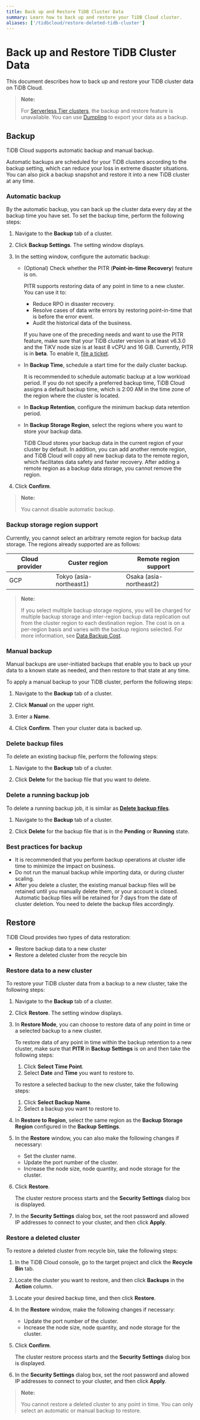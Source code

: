 ```yaml
---
title: Back up and Restore TiDB Cluster Data
summary: Learn how to back up and restore your TiDB Cloud cluster.
aliases: ['/tidbcloud/restore-deleted-tidb-cluster']
---
```


# Back up and Restore TiDB Cluster Data

This document describes how to back up and restore your TiDB cluster data on TiDB Cloud.

> **Note:**
>
> For [Serverless Tier clusters](/tidb-cloud/select-cluster-tier.md#serverless-tier-beta), the backup and restore feature is unavailable. You can use [Dumpling](https://docs.pingcap.com/tidb/stable/dumpling-overview) to export your data as a backup.

## Backup

TiDB Cloud supports automatic backup and manual backup.

Automatic backups are scheduled for your TiDB clusters according to the backup setting, which can reduce your loss in extreme disaster situations. You can also pick a backup snapshot and restore it into a new TiDB cluster at any time.

### Automatic backup

By the automatic backup, you can back up the cluster data every day at the backup time you have set. To set the backup time, perform the following steps:

1. Navigate to the **Backup** tab of a cluster.

2. Click **Backup Settings**. The setting window displays.

3. In the setting window, configure the automatic backup:

    - (Optional) Check whether the PITR (**Point-in-time Recovery**) feature is on.

        PITR supports restoring data of any point in time to a new cluster. You can use it to:

        - Reduce RPO in disaster recovery.
        - Resolve cases of data write errors by restoring point-in-time that is before the error event.
        - Audit the historical data of the business.

        If you have one of the preceding needs and want to use the PITR feature, make sure that your TiDB cluster version is at least v6.3.0 and the TiKV node size is at least 8 vCPU and 16 GiB. Currently, PITR is in **beta**. To enable it, [file a ticket](/tidb-cloud/tidb-cloud-support.md).

    - In **Backup Time**, schedule a start time for the daily cluster backup.

        It is recommended to schedule automatic backup at a low workload period. If you do not specify a preferred backup time, TiDB Cloud assigns a default backup time, which is 2:00 AM in the time zone of the region where the cluster is located.

    - In **Backup Retention**, configure the minimum backup data retention period.

    - In **Backup Storage Region**, select the regions where you want to store your backup data.

        TiDB Cloud stores your backup data in the current region of your cluster by default. In addition, you can add another remote region, and TiDB Cloud will copy all new backup data to the remote region, which facilitates data safety and faster recovery. After adding a remote region as a backup data storage, you cannot remove the region.

4. Click **Confirm**.

> **Note:**
>
> You cannot disable automatic backup.

### Backup storage region support

Currently, you cannot select an arbitrary remote region for backup data storage. The regions already supported are as follows:

| Cloud provider | Custer region                      | Remote region support   |
|----------------|-----------------------------|--------------------------|
| GCP            | Tokyo (asia-northeast1)     | Osaka (asia-northeast2)  |

> **Note:**
>
> If you select multiple backup storage regions, you will be charged for multiple backup storage and inter-region backup data replication out from the cluster region to each destination region. The cost is on a per-region basis and varies with the backup regions selected. For more information, see [Data Backup Cost](https://en.pingcap.com/tidb-cloud-pricing-details/#data-backup-cost).

### Manual backup

Manual backups are user-initiated backups that enable you to back up your data to a known state as needed, and then restore to that state at any time.

To apply a manual backup to your TiDB cluster, perform the following steps:

1. Navigate to the **Backup** tab of a cluster.

2. Click **Manual** on the upper right.

3. Enter a **Name**.

4. Click **Confirm**. Then your cluster data is backed up.

### Delete backup files

To delete an existing backup file, perform the following steps:

1. Navigate to the **Backup** tab of a cluster.

2. Click **Delete** for the backup file that you want to delete.

### Delete a running backup job

To delete a running backup job, it is similar as [**Delete backup files**](#delete-backup-files).

1. Navigate to the **Backup** tab of a cluster.

2. Click **Delete** for the backup file that is in the **Pending** or **Running** state.

### Best practices for backup

- It is recommended that you perform backup operations at cluster idle time to minimize the impact on business.
- Do not run the manual backup while importing data, or during cluster scaling.
- After you delete a cluster, the existing manual backup files will be retained until you manually delete them, or your account is closed. Automatic backup files will be retained for 7 days from the date of cluster deletion. You need to delete the backup files accordingly.

## Restore

TiDB Cloud provides two types of data restoration:

- Restore backup data to a new cluster
- Restore a deleted cluster from the recycle bin

### Restore data to a new cluster

To restore your TiDB cluster data from a backup to a new cluster, take the following steps:

1. Navigate to the **Backup** tab of a cluster.

2. Click **Restore**. The setting window displays.

3. In **Restore Mode**, you can choose to restore data of any point in time or a selected backup to a new cluster.

    <SimpleTab>
    <div label="Select Time Point">

    To restore data of any point in time within the backup retention to a new cluster, make sure that **PITR** in **Backup Settings** is on and then take the following steps:

    1. Click **Select Time Point**.
    2. Select **Date** and **Time** you want to restore to.

    </div>

    <div label="Select Backup Name">

    To restore a selected backup to the new cluster, take the following steps:

    1. Click **Select Backup Name**.
    2. Select a backup you want to restore to.

    </div>

4. In **Restore to Region**, select the same region as the **Backup Storage Region** configured in the **Backup Settings**.

5. In the **Restore** window, you can also make the following changes if necessary:

    - Set the cluster name.
    - Update the port number of the cluster.
    - Increase the node size, node quantity, and node storage for the cluster.

6. Click **Restore**.

   The cluster restore process starts and the **Security Settings** dialog box is displayed.

7. In the **Security Settings** dialog box, set the root password and allowed IP addresses to connect to your cluster, and then click **Apply**.

### Restore a deleted cluster

To restore a deleted cluster from recycle bin, take the following steps:

1. In the TiDB Cloud console, go to the target project and click the **Recycle Bin** tab.
2. Locate the cluster you want to restore, and then click **Backups** in the **Action** column.
3. Locate your desired backup time, and then click **Restore**.
4. In the **Restore** window, make the following changes if necessary:

    - Update the port number of the cluster.
    - Increase the node size, node quantity, and node storage for the cluster.

5. Click **Confirm**.

   The cluster restore process starts and the **Security Settings** dialog box is displayed.

6. In the **Security Settings** dialog box, set the root password and allowed IP addresses to connect to your cluster, and then click **Apply**.

> **Note:** 
> 
> You cannot restore a deleted cluster to any point in time. You can only select an automatic or manual backup to restore.
